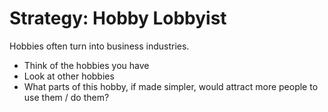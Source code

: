 # Strategy: Hobby Lobbyist

Hobbies often turn into business industries.

- Think of the hobbies you have
- Look at other hobbies
- What parts of this hobby, if made simpler, would attract more people to use them / do them?

